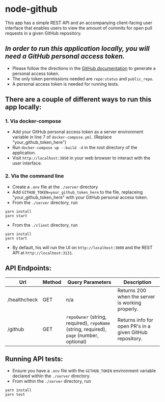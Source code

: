 # node-github

This app has a simple REST API and an accompanying client-facing user
interface that enables users to view the amount of commits for open pull requests
in a given GitHub repository.

## _In order to run this application locally, you will need a GitHub personal access token._

- Please follow the directions in the [GitHub documentation](https://docs.github.com/en/authentication/keeping-your-account-and-data-secure/creating-a-personal-access-token) to generate a personal access token.
- The only token permissions needed are `repo:status` and `public_repo`.
- A personal access token is needed for running tests.

## There are a couple of different ways to run this app locally:

### 1. Via docker-compose

- Add your GitHub personal access token as a server environment variable in line 7 of `docker-compose.yml`. (Replace "your_github_token_here")
- Run `docker-compose up --build -d` in the root directory of the application.
- Visit `http://localhost:3050` in your web browser to interact with the user interface.

### 2. Via the command line

- Create a `.env` file at the `./server` directory
- Add `GITHUB_TOKEN=your_github_token_here` to the file, replaceing "your_github_token_here" with your GitHub personal access token.
- From the `./server` directory, run

```
yarn install
yarn start
```

- From the `./client` directory, run

```
yarn install
yarn start
```

- By default, his will run the UI on `http://localhost:3000` and the REST API at `http://localhost:3131`.

## API Endpoints:

| Url          | Method | Query Parameters                                                                         | Description                                              |
| ------------ | ------ | ---------------------------------------------------------------------------------------- | -------------------------------------------------------- |
| /healthcheck | GET    | n/a                                                                                      | Returns 200 when the server is working properly.         |
| /github      | GET    | `repoOwner` (string, required), `repoName` (string, required), `page` (number, optional) | Returns info for open PR's in a given GitHub repository. |

## Running API tests:

- Ensure you have a `.env` file with the `GITHUB_TOKEN` environment variable declared within the `./server` directory.
- From within the `./server` directory, run

```
yarn install
yarn test
```
